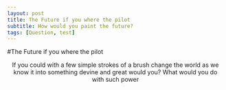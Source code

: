 ```yaml
---
layout: post
title: The Future if you where the pilot 
subtitle: How would you paint the future?
tags: [Question, test]
---
```

#The Future if you where the pilot

<p style="text-align: center;"> If you could with a few simple strokes of a brush change the world as we know it into something devine and great would you?
What would you do with such power 
</p>
